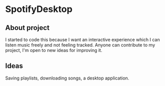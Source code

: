 # SpotifyDesktop

## About project

I started to code this because I want an interactive experience which I can listen music freely and not feeling tracked. Anyone can contribute to my project, I'm open to new ideas for improving it. 


## Ideas 

Saving playlists, downloading songs, a desktop application.
